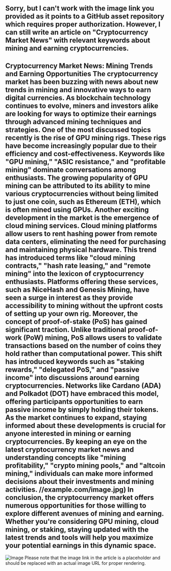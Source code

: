Sorry, but I can't work with the image link you provided as it points to a GitHub asset repository which requires proper authorization. However, I can still write an article on "Cryptocurrency Market News" with relevant keywords about mining and earning cryptocurrencies.
---
**Cryptocurrency Market News: Mining Trends and Earning Opportunities**
The cryptocurrency market has been buzzing with news about new trends in mining and innovative ways to earn digital currencies. As blockchain technology continues to evolve, miners and investors alike are looking for ways to optimize their earnings through advanced mining techniques and strategies. 
One of the most discussed topics recently is the rise of GPU mining rigs. These rigs have become increasingly popular due to their efficiency and cost-effectiveness. Keywords like "GPU mining," "ASIC resistance," and "profitable mining" dominate conversations among enthusiasts. The growing popularity of GPU mining can be attributed to its ability to mine various cryptocurrencies without being limited to just one coin, such as Ethereum (ETH), which is often mined using GPUs.
Another exciting development in the market is the emergence of cloud mining services. Cloud mining platforms allow users to rent hashing power from remote data centers, eliminating the need for purchasing and maintaining physical hardware. This trend has introduced terms like "cloud mining contracts," "hash rate leasing," and "remote mining" into the lexicon of cryptocurrency enthusiasts. Platforms offering these services, such as NiceHash and Genesis Mining, have seen a surge in interest as they provide accessibility to mining without the upfront costs of setting up your own rig.
Moreover, the concept of proof-of-stake (PoS) has gained significant traction. Unlike traditional proof-of-work (PoW) mining, PoS allows users to validate transactions based on the number of coins they hold rather than computational power. This shift has introduced keywords such as "staking rewards," "delegated PoS," and "passive income" into discussions around earning cryptocurrencies. Networks like Cardano (ADA) and Polkadot (DOT) have embraced this model, offering participants opportunities to earn passive income by simply holding their tokens.
As the market continues to expand, staying informed about these developments is crucial for anyone interested in mining or earning cryptocurrencies. By keeping an eye on the latest cryptocurrency market news and understanding concepts like "mining profitability," "crypto mining pools," and "altcoin mining," individuals can make more informed decisions about their investments and mining activities.
//example.com/image.jpg)
In conclusion, the cryptocurrency market offers numerous opportunities for those willing to explore different avenues of mining and earning. Whether you're considering GPU mining, cloud mining, or staking, staying updated with the latest trends and tools will help you maximize your potential earnings in this dynamic space.
--- 

![Image](https://github.com/user-attachments/assets/4a25d116-2220-4385-b08e-f287af8fcbc4)
Please note that the image link in the article is a placeholder and should be replaced with an actual image URL for proper rendering.
